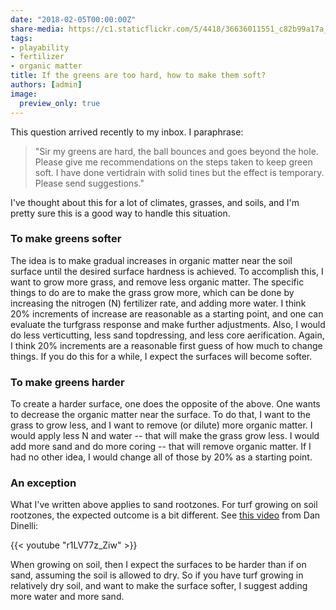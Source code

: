 ```yaml
---
date: "2018-02-05T00:00:00Z"
share-media: https://c1.staticflickr.com/5/4418/36636011551_c82b99a17a_b_d.jpg
tags:
- playability
- fertilizer
- organic matter
title: If the greens are too hard, how to make them soft?
authors: [admin]
image:
  preview_only: true
---
```


This question arrived recently to my inbox. I paraphrase:

> "Sir my greens are hard, the ball bounces and goes beyond the hole. Please give me recommendations on the steps taken to keep green soft. I have done vertidrain with solid tines but the effect is temporary. Please send suggestions."

I've thought about this for a lot of climates, grasses, and soils, and I'm pretty sure this is a good way to handle this situation.

### To make greens softer

The idea is to make gradual increases in organic matter near the soil surface until the desired surface hardness is achieved. To accomplish this, I want to grow more grass, and remove less organic matter. The specific things to do are to make the grass grow more, which can be done by increasing the nitrogen (N) fertilizer rate, and adding more water. I think 20% increments of increase are reasonable as a starting point, and one can evaluate the turfgrass response and make further adjustments. Also, I would do less verticutting, less sand topdressing, and less core aerification. Again, I think 20% increments are a reasonable first guess of how much to change things. If you do this for a while, I expect the surfaces will become softer.

### To make greens harder

To create a harder surface, one does the opposite of the above. One wants to decrease the organic matter near the surface. To do that, I want to the grass to grow less, and I want to remove (or dilute) more organic matter. I would apply less N and water -- that will make the grass grow less. I would add more sand and do more coring -- that will remove organic matter. If I had no other idea, I would change all of those by 20% as a starting point. 

### An exception

What I've written above applies to sand rootzones. For turf growing on soil rootzones, the expected outcome is a bit different. See [this video](https://youtu.be/r1LV77z_Ziw) from Dan Dinelli:

{{< youtube "r1LV77z_Ziw" >}}

When growing on soil, then I expect the surfaces to be harder than if on sand, assuming the soil is allowed to dry. So if you have turf growing in relatively dry soil, and want to make the surface softer, I suggest adding more water and more sand.



